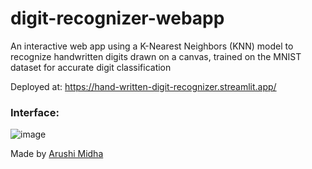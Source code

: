 # digit-recognizer-webapp
An interactive web app using a K-Nearest Neighbors (KNN) model to recognize handwritten digits drawn on a canvas, trained on the MNIST dataset for accurate digit classification

Deployed at: https://hand-written-digit-recognizer.streamlit.app/

### Interface:


![image](https://github.com/user-attachments/assets/27f9efec-2517-41b3-ac2e-df649842f6ab)



Made by [Arushi Midha](https://github.com/arushi-midha)

